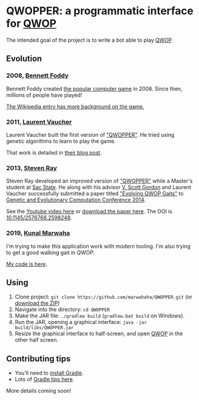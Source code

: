 # QWOPPER: a programmatic interface for [QWOP](http://www.foddy.net/Athletics.html)

The intended goal of the project is to write a bot able to play [QWOP](http://www.foddy.net/Athletics.html).

## Evolution
### 2008, [Bennett Foddy](http://foddy.net/)
Bennett Foddy created [the popular computer game](http://www.foddy.net/Athletics.html) in 2008.
Since then, millions of people have played!

[The Wikipedia entry has more background on the game.](https://en.wikipedia.org/wiki/QWOP)


### 2011, [Laurent Vaucher](https://slowfrog.blogspot.com/)
Laurent Vaucher built the first version of ["QWOPPER"](https://github.com/slowfrog/qwopper).
He tried using genetic algorithms to learn to play the game.

That work is detailed in [their blog post](http://slowfrog.blogspot.com/2011/03/genetically-engineered-qwop-part-1.html).

### 2013, [Steven Ray](https://github.com/pizzapotamus)
Steven Ray developed an improved version of ["QWOPPER"](https://github.com/pizzapotamus/Qwopper) while a Master's student at [Sac State](https://www.csus.edu/).
He along with his advisor [V. Scott Gordon](https://athena.ecs.csus.edu/~gordonvs/) and Laurent Vaucher successfully submitted a paper titled ["Evolving QWOP Gaits"](https://ai.google/research/pubs/pub42902) to [Genetic and Evolutionary Computation Conference 2014](http://www.sigevo.org/gecco-2014/).

See the [Youtube video here](https://www.youtube.com/watch?v=eWxFI3NHtT8) or [download the paper here](http://athena.ecs.csus.edu/~gordonvs/papers/QWOPgecco14.pdf). The DOI is [10.1145/2576768.2598248](http://doi.org/10.1145/2576768.2598248).

### 2019, [Kunal Marwaha](http://kunalmarwaha.com/)
I'm trying to make this application work with modern tooling. I'm also trying to get a good walking gait in QWOP.

[My code is here](https://github.com/marwahaha/QWOPPER).

## Using
1. Clone project: `git clone https://github.com/marwahaha/QWOPPER.git` (or [download the ZIP](https://github.com/marwahaha/QWOPPER/archive/master.zip))
2. Navigate into the directory: `cd QWOPPER`
3. Make the JAR file: `./gradlew build` (`gradlew.bat build` on Windows).
4. Run the JAR, opening a graphical interface: `java -jar build/libs/QWOPPER.jar `
5. Resize the graphical interface to half-screen, and open [QWOP](http://www.foddy.net/Athletics.html) in the other half screen.

## Contributing tips
* You'll need to [install Gradle](https://gradle.org/install/).
* Lots of [Gradle tips here](https://github.com/shekhargulati/gradle-tips).

More details coming soon!

